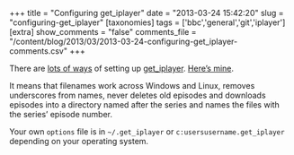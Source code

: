 +++
title = "Configuring get_iplayer"
date = "2013-03-24 15:42:20"
slug = "configuring-get_iplayer"
[taxonomies]
tags = ['bbc','general','git','iplayer']
[extra]
show_comments = "false"
comments_file = "/content/blog/2013/03/2013-03-24-configuring-get_iplayer-comments.csv"
+++

There are [lots of ways](http://linuxcentre.net/getiplayer/documentation#Filenames%20and%20Directories) of setting up [get\_iplayer](http://www.infradead.org/get_iplayer/html/get_iplayer.html). [Here’s mine](https://gist.github.com/pipwilson/5232174).

It means that filenames work across Windows and Linux, removes underscores from names, never deletes old episodes and downloads episodes into a directory named after the series and names the files with the series’ episode number.

Your own `options` file is in `~/.get_iplayer` or `c:usersusername.get_iplayer` depending on your operating system.
